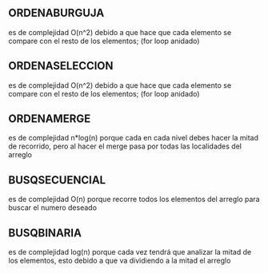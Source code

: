 ## ORDENABURGUJA 
es de complejidad O(n^2) debido a que hace que cada elemento se compare con el resto de los elementos; (for loop anidado)
## ORDENASELECCION 
es de complejidad O(n^2) debido a que hace que cada elemento se compare con el resto de los elementos; (for loop anidado)
## ORDENAMERGE 
es de complejidad n*log(n) porque cada en cada nivel debes hacer la mitad de recorrido, pero al hacer el merge pasa por todas las localidades del arreglo

## BUSQSECUENCIAL
es de complejidad O(n) porque recorre todos los elementos del arreglo para buscar el numero deseado
## BUSQBINARIA 
es de complejidad log(n) porque cada vez tendrá que analizar la mitad de los elementos, esto debido a que va dividiendo a la mitad el arreglo
